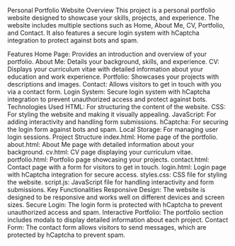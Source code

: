 Personal Portfolio Website
Overview
This project is a personal portfolio website designed to showcase your skills, projects, and experience. The website includes multiple sections such as Home, About Me, CV, Portfolio, and Contact. It also features a secure login system with hCaptcha integration to protect against bots and spam.

Features
Home Page: Provides an introduction and overview of your portfolio.
About Me: Details your background, skills, and experience.
CV: Displays your curriculum vitae with detailed information about your education and work experience.
Portfolio: Showcases your projects with descriptions and images.
Contact: Allows visitors to get in touch with you via a contact form.
Login System: Secure login system with hCaptcha integration to prevent unauthorized access and protect against bots.
Technologies Used
HTML: For structuring the content of the website.
CSS: For styling the website and making it visually appealing.
JavaScript: For adding interactivity and handling form submissions.
hCaptcha: For securing the login form against bots and spam.
Local Storage: For managing user login sessions.
Project Structure
index.html: Home page of the portfolio.
about.html: About Me page with detailed information about your background.
cv.html: CV page displaying your curriculum vitae.
portfolio.html: Portfolio page showcasing your projects.
contact.html: Contact page with a form for visitors to get in touch.
login.html: Login page with hCaptcha integration for secure access.
styles.css: CSS file for styling the website.
script.js: JavaScript file for handling interactivity and form submissions.
Key Functionalities
Responsive Design: The website is designed to be responsive and works well on different devices and screen sizes.
Secure Login: The login form is protected with hCaptcha to prevent unauthorized access and spam.
Interactive Portfolio: The portfolio section includes modals to display detailed information about each project.
Contact Form: The contact form allows visitors to send messages, which are protected by hCaptcha to prevent spam.

